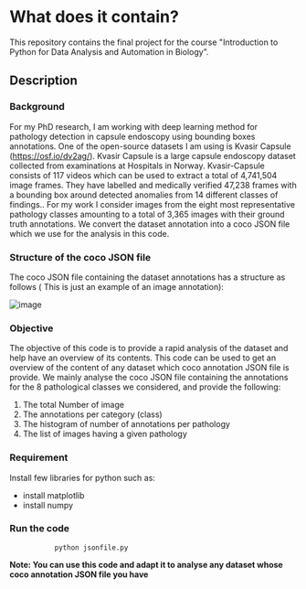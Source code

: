# What does it contain?
This repository contains the final project for the course
"Introduction to Python for Data Analysis and Automation in Biology”.

## Description
### Background
For my PhD research, I am working with deep learning method for pathology detection in capsule endoscopy using bounding boxes annotations. One of the open-source datasets I am using is Kvasir Capsule (https://osf.io/dv2ag/). Kvasir Capsule is a large capsule endoscopy dataset collected from examinations at Hospitals in Norway. Kvasir-Capsule consists of 117 videos which can be used to extract a total of 4,741,504 image frames. They have labelled and medically verified 47,238 frames with a bounding box around detected anomalies from 14 different classes of findings.. For my work I consider images from the eight most representative pathology classes amounting to a total of 3,365 images with their ground truth annotations. We convert the dataset annotation into a coco JSON file which we use for the analysis in this code.

### Structure of the coco JSON file
The coco JSON file containing the dataset annotations has a structure as follows ( This is just an example of an image annotation):

![image](https://github.com/user-attachments/assets/299e9f4f-35c0-42a0-baa0-1a58fabc4e3d)


### Objective
The objective of this code is to provide a rapid analysis of the dataset and help have an overview of its contents.
This code can be used to get an overview of the content of any dataset which coco annotation JSON file is provide.
We mainly analyse the coco JSON file containing the annotations for the 8 pathological classes we considered, and provide the following:
1) The total Number of image
2) The annotations per category (class)
3) The histogram of number of annotations per pathology
4) The list of images having a given pathology

### Requirement
Install few libraries for python such as:
- install matplotlib
- install numpy
  
### Run the code
```shell script
           python jsonfile.py
```


**Note: You can use this code and adapt it to analyse any dataset whose coco annotation JSON file you have**

